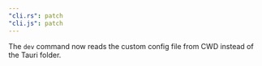 ```yaml
---
"cli.rs": patch
"cli.js": patch
---
```


The `dev` command now reads the custom config file from CWD instead of the Tauri folder.

